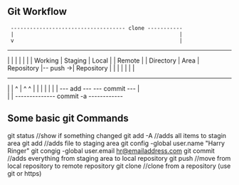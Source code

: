 Git Workflow
------------

     ------------------------------------ clone -----------
     |                                                    |
     v                                                    |
-----------------------------------------          ----------------
|            |            |             |          |              |
| Working    |  Staging   |  Local      |          |  Remote	  |
| Directory  |  Area      |  Repository |-- push ->|  Repository  |
|            |            |             |          |              |
-----------------------------------------          ----------------
  |   |          ^    |            ^  ^
  |   |          |    |            |  | 
  |   --- add ---     --- commit ---  |                               
  |                                   |
  -------------- commit -a ------------
  
  
Some basic git Commands
-----------------------

git status                                  //show if something changed
git add -A                                  //adds all items to stagin area
git add <filename>                          //adds file to staging area
git config -global user.name "Harry Ringer" 
git congig -global user.email hr@emailaddress.com
git commit                                  //adds everything from staging area to local repository
git push                                    //move from local repository to remote repository
git clone <repository>                      //clone from a repository (use git or https)

